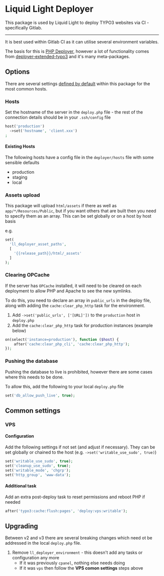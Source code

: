 # Liquid Light Deployer

This package is used by Liquid Light to deploy TYPO3 websites via CI - specifically Gitlab.

---

It is best used within Gitlab CI as it can utilise several environment variables.

The basis for this is [PHP Deployer](https://deployer.org/), however a lot of functionality comes from [deployer-extended-typo3](https://github.com/sourcebroker/deployer-extended-typo3) and it's many meta-packages.

## Options

There are several settings [defined by default](./deployer/hosts) within this package for the most common hosts.

### Hosts

Set the hostname of the server in the `deploy.php` file - the rest of the connection details should be in your `.ssh/config` file

```php
host('production')
  ->set('hostname', 'client.xxx')
;
```

#### Existing Hosts

The following hosts have a config file in the `deployer/hosts` file with some sensible defaults

- production
- staging
- local

### Assets upload

This package will upload `html/assets` if there as well as `app/*/Resources/Public`, but if you want others that are built then you need to specify them as an array. This can be set globally or on a host by host basis

e.g.

```php
set(
  'll_deployer_asset_paths',
  [
    '{{release_path}}/html/_assets'
  ]
);
```

### Clearing OPCache

If the server has `OPCache` installed, it will need to be cleared on each deployment to allow PHP and Apache to see the new symlinks.

To do this, you need to declare an array in `public_urls` in the deploy file, along with adding the `cache:clear_php_http` task for the environment.

1. Add `->set('public_urls', ['[URL]'])` to the `production` host in `deploy.php`
2. Add the `cache:clear_php_http` task for production instances (example below)

```php
on(select('instance=production'), function ($host) {
	after('cache:clear_php_cli', 'cache:clear_php_http');
});
```

### Pushing the database

Pushing the database to live is prohibited, however there are some cases where this needs to be done.

To allow this, add the following to your local `deploy.php` file

```php
set('db_allow_push_live', true);
```

## Common settings

### VPS

#### Configuration

Add the following settings if not set (and adjust if necessary). They can be set globally or chained to the host (e.g. `->set('writable_use_sudo', true)`)

```php
set('writable_use_sudo', true);
set('cleanup_use_sudo', true);
set('writable_mode', 'chgrp');
set('http_group', 'www-data');
```

#### Additional task

Add an extra post-deploy task to reset permissions and reboot PHP if needed

```php
after('typo3:cache:flush:pages', 'deploy:vps:writable');
```

## Upgrading

Between v2 and v3 there are several breaking changes which need ot be addressed in the local `deploy.php` file.

1. Remove `ll_deployer_environment` - this doesn't add any tasks or configuration any more
    - If it was previously `cpanel`, nothing else needs doing
    - If it was `vps` then follow the **VPS comon settings** steps above
